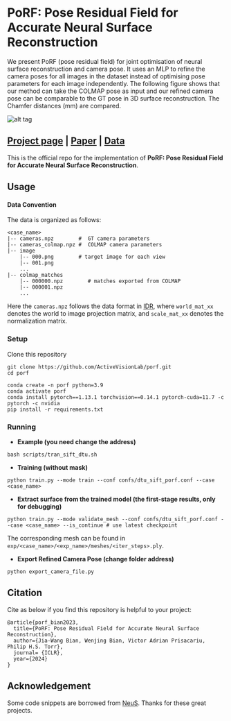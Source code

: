 # PoRF: Pose Residual Field for Accurate Neural Surface Reconstruction
We present PoRF (pose residual field) for joint optimisation of neural surface reconstruction and camera pose. It uses an MLP to refine the camera poses for all images in the dataset instead of optimising pose parameters for each image independently. The following figure shows that our method can take the COLMAP pose as input and our refined camera pose can be comparable to the GT pose in 3D surface reconstruction. The Chamfer distances (mm) are compared.


![alt tag](https://porf.active.vision/image/dtu_vis.png)



## [Project page](https://porf.active.vision/) |  [Paper](https://arxiv.org/abs/2310.07449) | [Data](https://1drv.ms/u/s!AiV6XqkxJHE2pme7CIkceyLGsng2?e=6qsnlt)
This is the official repo for the implementation of **PoRF: Pose Residual Field for Accurate Neural Surface Reconstruction**.

## Usage

#### Data Convention
The data is organized as follows:

```
<case_name>
|-- cameras.npz        #  GT camera parameters
|-- cameras_colmap.npz #  COLMAP camera parameters 
|-- image
    |-- 000.png        # target image for each view
    |-- 001.png
    ...
|-- colmap_matches
    |-- 000000.npz        # matches exported from COLMAP
    |-- 000001.npz
    ...
```

Here the `cameras.npz` follows the data format in [IDR](https://github.com/lioryariv/idr/blob/main/DATA_CONVENTION.md), where `world_mat_xx` denotes the world to image projection matrix, and `scale_mat_xx` denotes the normalization matrix.

### Setup

Clone this repository

```shell
git clone https://github.com/ActiveVisionLab/porf.git
cd porf

conda create -n porf python=3.9
conda activate porf
conda install pytorch==1.13.1 torchvision==0.14.1 pytorch-cuda=11.7 -c pytorch -c nvidia
pip install -r requirements.txt
```


### Running

- **Example (you need change the address)**

```shell
bash scripts/tran_sift_dtu.sh
```

- **Training (without mask)**

```shell
python train.py --mode train --conf confs/dtu_sift_porf.conf --case <case_name>
```

- **Extract surface from the trained model (the first-stage results, only for debugging)** 

```shell
python train.py --mode validate_mesh --conf confs/dtu_sift_porf.conf --case <case_name> --is_continue # use latest checkpoint
```
The corresponding mesh can be found in `exp/<case_name>/<exp_name>/meshes/<iter_steps>.ply`.


- **Export Refined Camera Pose (change folder address)**
```shell
python export_camera_file.py
```


## Citation

Cite as below if you find this repository is helpful to your project:

```
@article{porf_bian2023, 
  title={PoRF: Pose Residual Field for Accurate Neural Surface Reconstruction}, 
  author={Jia-Wang Bian, Wenjing Bian, Victor Adrian Prisacariu, Philip H.S. Torr}, 
  journal= {ICLR}, 
  year={2024} 
}
```

## Acknowledgement

Some code snippets are borrowed from [NeuS](https://github.com/Totoro97/NeuS). Thanks for these great projects.
